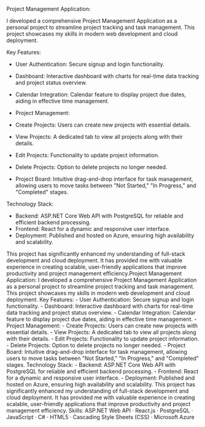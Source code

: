 Project Management Application:

I developed a comprehensive Project Management Application as a personal project to streamline project tracking and task management. This project showcases my skills in modern web development and cloud deployment. 

Key Features:

- User Authentication: Secure signup and login functionality.
 
- Dashboard: Interactive dashboard with charts for real-time data tracking and project status overview.

- Calendar Integration: Calendar feature to display project due dates, aiding in effective time management.

- Project Management:
 - Create Projects: Users can create new projects with essential details.
 - View Projects: A dedicated tab to view all projects along with their details.
 - Edit Projects: Functionality to update project information.
 - Delete Projects: Option to delete projects no longer needed.

- Project Board: Intuitive drag-and-drop interface for task management, allowing users to move tasks between "Not Started," "In Progress," and "Completed" stages.

Technology Stack:

- Backend: ASP.NET Core Web API with PostgreSQL for reliable and efficient backend processing.
- Frontend: React for a dynamic and responsive user interface.
- Deployment: Published and hosted on Azure, ensuring high availability and scalability.

This project has significantly enhanced my understanding of full-stack development and cloud deployment. It has provided me with valuable experience in creating scalable, user-friendly applications that improve productivity and project management efficiency.Project Management Application: I developed a comprehensive Project Management Application as a personal project to streamline project tracking and task management. This project showcases my skills in modern web development and cloud deployment. Key Features: - User Authentication: Secure signup and login functionality. - Dashboard: Interactive dashboard with charts for real-time data tracking and project status overview. - Calendar Integration: Calendar feature to display project due dates, aiding in effective time management. - Project Management: - Create Projects: Users can create new projects with essential details. - View Projects: A dedicated tab to view all projects along with their details. - Edit Projects: Functionality to update project information. - Delete Projects: Option to delete projects no longer needed. - Project Board: Intuitive drag-and-drop interface for task management, allowing users to move tasks between "Not Started," "In Progress," and "Completed" stages. Technology Stack: - Backend: ASP.NET Core Web API with PostgreSQL for reliable and efficient backend processing. - Frontend: React for a dynamic and responsive user interface. - Deployment: Published and hosted on Azure, ensuring high availability and scalability. This project has significantly enhanced my understanding of full-stack development and cloud deployment. It has provided me with valuable experience in creating scalable, user-friendly applications that improve productivity and project management efficiency.
Skills: ASP.NET Web API · React.js · PostgreSQL · JavaScript · C# · HTML5 · Cascading Style Sheets (CSS) · Microsoft Azure
